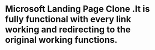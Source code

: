 # Microsoft Landing Page Clone .It is fully functional with every link working and redirecting to the original working functions.
